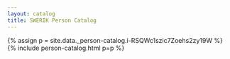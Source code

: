 ```yaml
---
layout: catalog
title: SWERIK Person Catalog
---
```

{% assign p = site.data._person-catalog.i-RSQWc1szic7Zoehs2zy19W %}
{% include person-catalog.html p=p %}

